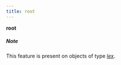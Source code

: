 ```yaml
---
title: root
---
```


**root**

##### Note
> 
This feature is present on objects of type [*lex*](otype.md).

